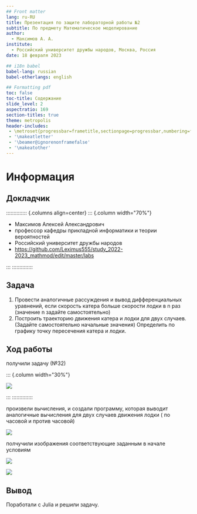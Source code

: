 ```yaml
---
## Front matter
lang: ru-RU
title: Презентация по защите лабораторной работы №2
subtitle: По предмету Математическое моделирование
author:
  - Максимов А. А.
institute:
  - Российский университет дружбы народов, Москва, Россия
date: 18 февраля 2023

## i18n babel
babel-lang: russian
babel-otherlangs: english

## Formatting pdf
toc: false
toc-title: Содержание
slide_level: 2
aspectratio: 169
section-titles: true
theme: metropolis
header-includes:
 - \metroset{progressbar=frametitle,sectionpage=progressbar,numbering=fraction}
 - '\makeatletter'
 - '\beamer@ignorenonframefalse'
 - '\makeatother'
---
```


# Информация

## Докладчик

:::::::::::::: {.columns align=center}
::: {.column width="70%"}

  * Максимов Алексей Александрович
  * профессор кафедры прикладной информатики и теории вероятностей
  * Российский университет дружбы народов
  * <https://github.com/Leximus555/study_2022-2023_mathmod/edit/master/labs>

:::
::::::::::::::

## Задача

1. Провести аналогичные рассуждения и вывод дифференциальных уравнений,
если скорость катера больше скорости лодки в n раз (значение n задайте
самостоятельно)
2. Построить траекторию движения катера и лодки для двух случаев. (Задайте
самостоятельно начальные значения)
Определить по графику точку пересечения катера и лодки.

## Ход работы

получили задачу (№32)

::: {.column width="30%"}

![](./image/2.jpg)

:::
::::::::::::::


произвели вычисления, и создали программу, которая выводит аналогичные вычисления для двух случаев движения лодки ( по часовой и против часовой)

![](./image/1.jpg)

полчучили изображения соответствующие заданным в начале условиям

![](./image/3.jpg)

![](./image/4.jpg)

## Вывод 

Поработали с Julia и решили задачу.

